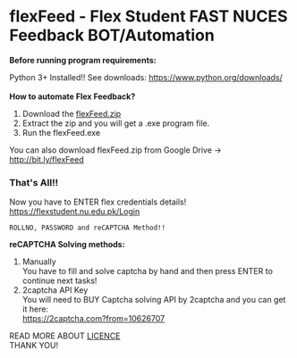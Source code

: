 # flexFeed - Flex Student FAST NUCES Feedback BOT/Automation

<strong>Before running program requirements:</strong>

Python 3+ Installed!!
See downloads: <a href="https://www.python.org/downloads/" target="_blank">https://www.python.org/downloads/</a>
<br><br>
<strong>How to automate Flex Feedback?</strong>
1. Download the <a href="https://github.com/theshahzaibc/flexFeed/raw/main/flexFeed.zip">flexFeed.zip</a>
2. Extract the zip and you will get a .exe program file.
3. Run the flexFeed.exe

You can also download flexFeed.zip from Google Drive -> <a href="http://bit.ly/flexFeed" target="_blank">http://bit.ly/flexFeed</a>

<h3>That's All!!</h3>

Now you have to ENTER flex credentials details!
https://flexstudent.nu.edu.pk/Login

<code>ROLLNO, PASSWORD and reCAPTCHA Method!!</code>

<strong>reCAPTCHA Solving methods:</strong>
1. Manually
   <br> You have to fill and solve captcha by hand and then press ENTER to continue next tasks!
3. 2captcha API Key
  <br>You will need to BUY Captcha solving API by 2captcha and you can get it here: <br> <a href="https://2captcha.com?from=10626707" target="_blank">https://2captcha.com?from=10626707</a>
  
 READ MORE ABOUT <a href="https://github.com/theshahzaibc/flexFeed/blob/main/LICENSE">LICENCE</a>
 <br>
 THANK YOU!
